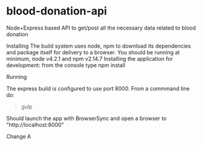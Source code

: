 # blood-donation-api
Node+Express based API to get/post all the necessary data related to blood donation

Installing
The build system uses node, npm to download its dependencies and package itself for delivery to a browser. 
You should be running at minimum, node v4.2.1 and npm v2.14.7
Installing the application for development: from the console type npm install

Running

The express build is configured to use port 8000. From a commmand line do:
>gulp

Should launch the app with BrowserSync and open a browser to "http://localhost:8000"

Change A
